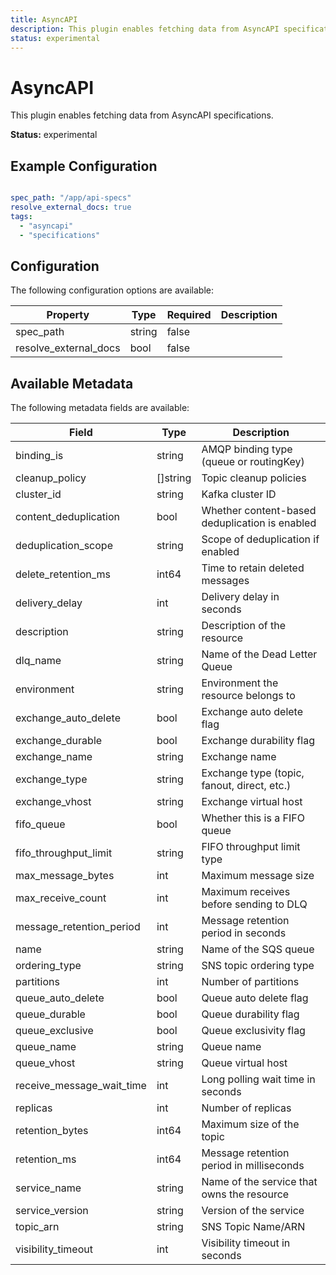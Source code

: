 ```yaml
---
title: AsyncAPI
description: This plugin enables fetching data from AsyncAPI specifications.
status: experimental
---
```


# AsyncAPI

This plugin enables fetching data from AsyncAPI specifications.

**Status:** experimental

## Example Configuration

```yaml

spec_path: "/app/api-specs"
resolve_external_docs: true
tags:
  - "asyncapi"
  - "specifications"

```

## Configuration
The following configuration options are available:

| Property | Type | Required | Description |
|----------|------|----------|-------------|
| spec_path | string | false |  |
| resolve_external_docs | bool | false |  |

## Available Metadata

The following metadata fields are available:

| Field | Type | Description |
|-------|------|-------------|
| binding_is | string | AMQP binding type (queue or routingKey) |
| cleanup_policy | []string | Topic cleanup policies |
| cluster_id | string | Kafka cluster ID |
| content_deduplication | bool | Whether content-based deduplication is enabled |
| deduplication_scope | string | Scope of deduplication if enabled |
| delete_retention_ms | int64 | Time to retain deleted messages |
| delivery_delay | int | Delivery delay in seconds |
| description | string | Description of the resource |
| dlq_name | string | Name of the Dead Letter Queue |
| environment | string | Environment the resource belongs to |
| exchange_auto_delete | bool | Exchange auto delete flag |
| exchange_durable | bool | Exchange durability flag |
| exchange_name | string | Exchange name |
| exchange_type | string | Exchange type (topic, fanout, direct, etc.) |
| exchange_vhost | string | Exchange virtual host |
| fifo_queue | bool | Whether this is a FIFO queue |
| fifo_throughput_limit | string | FIFO throughput limit type |
| max_message_bytes | int | Maximum message size |
| max_receive_count | int | Maximum receives before sending to DLQ |
| message_retention_period | int | Message retention period in seconds |
| name | string | Name of the SQS queue |
| ordering_type | string | SNS topic ordering type |
| partitions | int | Number of partitions |
| queue_auto_delete | bool | Queue auto delete flag |
| queue_durable | bool | Queue durability flag |
| queue_exclusive | bool | Queue exclusivity flag |
| queue_name | string | Queue name |
| queue_vhost | string | Queue virtual host |
| receive_message_wait_time | int | Long polling wait time in seconds |
| replicas | int | Number of replicas |
| retention_bytes | int64 | Maximum size of the topic |
| retention_ms | int64 | Message retention period in milliseconds |
| service_name | string | Name of the service that owns the resource |
| service_version | string | Version of the service |
| topic_arn | string | SNS Topic Name/ARN |
| visibility_timeout | int | Visibility timeout in seconds |